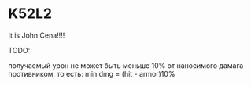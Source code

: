 # K52L2
It is John Cena!!!!

TODO:

получаемый урон не может быть меньше 10% от наносимого дамага противником, то есть:
min dmg = (hit - armor)10%